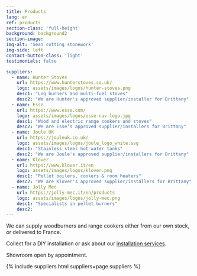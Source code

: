 ```yaml
---
title: Products
lang: en
ref: products
section-class: 'full-height'
background: background2
section-image: 
img-alt: 'Sean cutting stonework'
img-side: left
contact-button-class: 'light'
testimonials: false

suppliers:
  - name: Hunter Stoves
    url: https://www.hunterstoves.co.uk/
    logo: assets/images/logos/hunter-stoves.png
    desc1: "Log burners and multi-fuel stoves"
    desc2: "We are Hunter's approved supplier/installer for Brittany"
  - name: Esse
    url: https://www.esse.com/
    logo: assets/images/logos/esse-nav-logo.jpg
    desc1: "Wood and electric range cookers and stoves"
    desc2: "We are Esse’s approved supplier/installers for Brittany"
  - name: Joule UK
    url: https://jouleuk.co.uk/
    logo: assets/images/logos/joule_logo_white.svg
    desc1: "Stainless steel hot water tanks"
    desc2: "We are Joule's approved supplier/installers for Brittany"
  - name: Klover
    url: https://www.klover.it/en
    logo: assets/images/logos/klover.png
    desc1: "Pellet boilers, cookers & room heaters"
    desc2: "We are Klover's approved supplier/installers for Brittany"
  - name: Jolly Mec
    url: https://jolly-mec.it/en/products
    logo: assets/images/logos/jolly-mec.png
    desc1: "Specialists in pellet burners"
    desc2: 
---
```

We can supply woodburners and range cookers either from our own stock, or delivered to France.

Collect for a DIY installation or ask about our [installation services](#services).

Showroom open by appointment.

{% include suppliers.html suppliers=page.suppliers %}